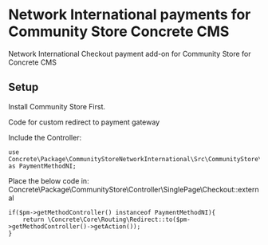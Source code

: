 # Network International payments for Community Store Concrete CMS

Network International Checkout payment add-on for Community Store for Concrete CMS


## Setup
Install Community Store First.

Code for custom redirect to payment gateway

Include the Controller:
````
use Concrete\Package\CommunityStoreNetworkInternational\Src\CommunityStore\Payment\Methods\CommunityStoreNetworkInternational\CommunityStoreNetworkInternationalPaymentMethod as PaymentMethodNI;
````

Place the below code in: Concrete\Package\CommunityStore\Controller\SinglePage\Checkout::external
````
if($pm->getMethodController() instanceof PaymentMethodNI){
    return \Concrete\Core\Routing\Redirect::to($pm->getMethodController()->getAction());
}

````


